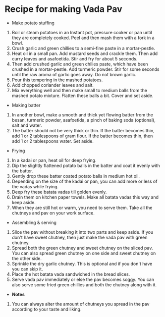 # Recipe for making Vada Pav
- Make potato stuffing
1.	Boil or steam potatoes in an Instant pot, pressure cooker or pan until they are completely cooked. Peel and then mash them with a fork in a bowl.
2.	Crush garlic and green chillies to a semi-fine paste in a mortar-pestle.
3.	Heat oil in a small pan. Add mustard seeds and crackle them. Then add curry leaves and asafoetida. Stir and fry for about 5 seconds.
4.	Then add crushed garlic and green chilies paste, which have been crushed in a mortar-pestle. Add turmeric powder. Stir for some seconds until the raw aroma of garlic goes away. Do not brown garlic.
5.	Pour this tempering in the mashed potatoes.
6.	Add chopped coriander leaves and salt.
7.	Mix everything well and then make small to medium balls from the mashed potato mixture. Flatten these balls a bit. Cover and set aside.

- Making batter
1.	In another bowl, make a smooth and thick yet flowing batter from the besan, turmeric powder, asafoetida, a pinch of baking soda (optional), salt and water.
2.	The batter should not be very thick or thin. If the batter becomes thin, add 1 or 2 tablespoons of gram flour. If the batter becomes thin, then add 1 or 2 tablespoons water. Set aside.

- Frying
1.	In a kadai or pan, heat oil for deep frying.
2.	Dip the slightly flattened potato balls in the batter and coat it evenly with the batter.
3.	Gently drop these batter coated potato balls in medium hot oil.
4.	Depending on the size of the kadai or pan, you can add more or less of the vadas while frying.
5.	Deep fry these batata vadas till golden evenly.
6.	Drain them on kitchen paper towels. Make all batata vadas this way and keep aside.
7.	When they are still hot or warm, you need to serve them. Take all the chutneys and pav on your work surface.

- Assembling & serving
1.	Slice the pav without breaking it into two parts and keep aside. If you don't have sweet chutney, then just make the vada pav with green chutney.
2.	Spread both the green chutney and sweet chutney on the sliced pav. You can also spread green chutney on one side and sweet chutney on the other side.
3.	Sprinkle the dry garlic chutney. This is optional and if you don't have you can skip it.
4.	Place the hot batata vada sandwiched in the bread slices.
5.	Serve vada pav immediately or else the pav becomes soggy. You can also serve some fried green chillies and both the chutney along with it.

- **Notes**
1. You can always alter the amount of chutneys you spread in the pav according to your taste and liking.